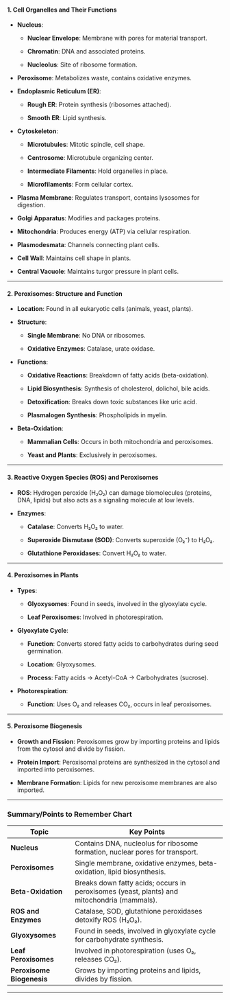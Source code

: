 #### **1. Cell Organelles and Their Functions**

- **Nucleus**:
    
    - **Nuclear Envelope**: Membrane with pores for material transport.
        
    - **Chromatin**: DNA and associated proteins.
        
    - **Nucleolus**: Site of ribosome formation.
        
- **Peroxisome**: Metabolizes waste, contains oxidative enzymes.
    
- **Endoplasmic Reticulum (ER)**:
    
    - **Rough ER**: Protein synthesis (ribosomes attached).
        
    - **Smooth ER**: Lipid synthesis.
        
- **Cytoskeleton**:
    
    - **Microtubules**: Mitotic spindle, cell shape.
        
    - **Centrosome**: Microtubule organizing center.
        
    - **Intermediate Filaments**: Hold organelles in place.
        
    - **Microfilaments**: Form cellular cortex.
        
- **Plasma Membrane**: Regulates transport, contains lysosomes for digestion.
    
- **Golgi Apparatus**: Modifies and packages proteins.
    
- **Mitochondria**: Produces energy (ATP) via cellular respiration.
    
- **Plasmodesmata**: Channels connecting plant cells.
    
- **Cell Wall**: Maintains cell shape in plants.
    
- **Central Vacuole**: Maintains turgor pressure in plant cells.
    

---

#### **2. Peroxisomes: Structure and Function**

- **Location**: Found in all eukaryotic cells (animals, yeast, plants).
    
- **Structure**:
    
    - **Single Membrane**: No DNA or ribosomes.
        
    - **Oxidative Enzymes**: Catalase, urate oxidase.
        
- **Functions**:
    
    - **Oxidative Reactions**: Breakdown of fatty acids (beta-oxidation).
        
    - **Lipid Biosynthesis**: Synthesis of cholesterol, dolichol, bile acids.
        
    - **Detoxification**: Breaks down toxic substances like uric acid.
        
    - **Plasmalogen Synthesis**: Phospholipids in myelin.
        
- **Beta-Oxidation**:
    
    - **Mammalian Cells**: Occurs in both mitochondria and peroxisomes.
        
    - **Yeast and Plants**: Exclusively in peroxisomes.
        

---

#### **3. Reactive Oxygen Species (ROS) and Peroxisomes**

- **ROS**: Hydrogen peroxide (H₂O₂) can damage biomolecules (proteins, DNA, lipids) but also acts as a signaling molecule at low levels.
    
- **Enzymes**:
    
    - **Catalase**: Converts H₂O₂ to water.
        
    - **Superoxide Dismutase (SOD)**: Converts superoxide (O₂⁻) to H₂O₂.
        
    - **Glutathione Peroxidases**: Convert H₂O₂ to water.
        

---

#### **4. Peroxisomes in Plants**

- **Types**:
    
    - **Glyoxysomes**: Found in seeds, involved in the glyoxylate cycle.
        
    - **Leaf Peroxisomes**: Involved in photorespiration.
        
- **Glyoxylate Cycle**:
    
    - **Function**: Converts stored fatty acids to carbohydrates during seed germination.
        
    - **Location**: Glyoxysomes.
        
    - **Process**: Fatty acids → Acetyl-CoA → Carbohydrates (sucrose).
        
- **Photorespiration**:
    
    - **Function**: Uses O₂ and releases CO₂, occurs in leaf peroxisomes.
        

---

#### **5. Peroxisome Biogenesis**

- **Growth and Fission**: Peroxisomes grow by importing proteins and lipids from the cytosol and divide by fission.
    
- **Protein Import**: Peroxisomal proteins are synthesized in the cytosol and imported into peroxisomes.
    
- **Membrane Formation**: Lipids for new peroxisome membranes are also imported.
    

---

### **Summary/Points to Remember Chart**

|**Topic**|**Key Points**|
|---|---|
|**Nucleus**|Contains DNA, nucleolus for ribosome formation, nuclear pores for transport.|
|**Peroxisomes**|Single membrane, oxidative enzymes, beta-oxidation, lipid biosynthesis.|
|**Beta-Oxidation**|Breaks down fatty acids; occurs in peroxisomes (yeast, plants) and mitochondria (mammals).|
|**ROS and Enzymes**|Catalase, SOD, glutathione peroxidases detoxify ROS (H₂O₂).|
|**Glyoxysomes**|Found in seeds, involved in glyoxylate cycle for carbohydrate synthesis.|
|**Leaf Peroxisomes**|Involved in photorespiration (uses O₂, releases CO₂).|
|**Peroxisome Biogenesis**|Grows by importing proteins and lipids, divides by fission.|

---

